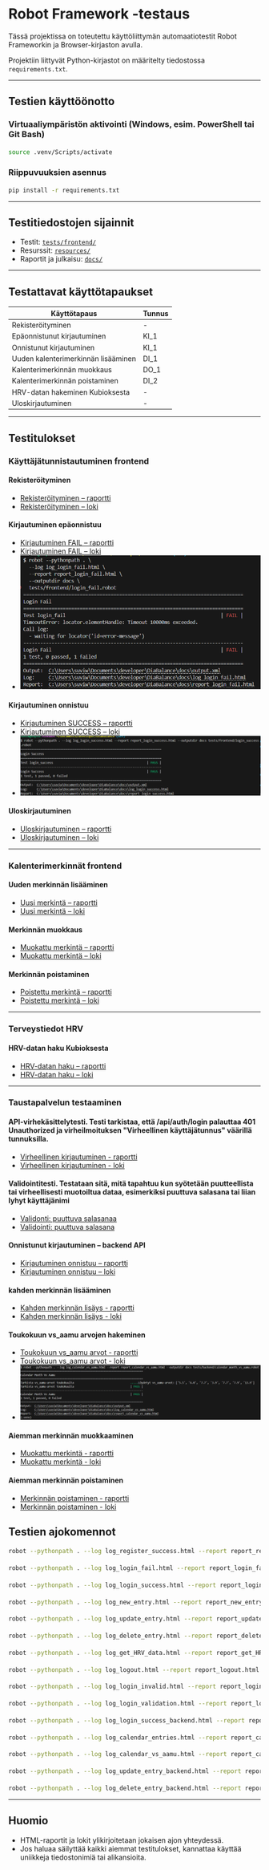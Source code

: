 
# Robot Framework -testaus

Tässä projektissa on toteutettu käyttöliittymän automaatiotestit Robot Frameworkin ja Browser-kirjaston avulla.

Projektiin liittyvät Python-kirjastot on määritelty tiedostossa `requirements.txt`.

---

## Testien käyttöönotto

### Virtuaaliympäristön aktivointi (Windows, esim. PowerShell tai Git Bash)
```bash
source .venv/Scripts/activate
```

### Riippuvuuksien asennus
```bash
pip install -r requirements.txt
```

---

## Testitiedostojen sijainnit

- Testit: [`tests/frontend/`](../tests/frontend/)
- Resurssit: [`resources/`](../resources/)
- Raportit ja julkaisu: [`docs/`](../docs/)

---

## Testattavat käyttötapaukset

| Käyttötapaus | Tunnus |
|--------------|--------|
| Rekisteröityminen | - |
| Epäonnistunut kirjautuminen | KI_1 |
| Onnistunut kirjautuminen | KI_1 |
| Uuden kalenterimerkinnän lisääminen | DI_1 |
| Kalenterimerkinnän muokkaus | DO_1 |
| Kalenterimerkinnän poistaminen | DI_2 |
| HRV-datan hakeminen Kubioksesta | - |
| Uloskirjautuminen | - |

---

## Testitulokset

### Käyttäjätunnistautuminen frontend

#### Rekisteröityminen
- [Rekisteröityminen – raportti](report_register_success.html)
- [Rekisteröityminen – loki](log_register_success.html)

#### Kirjautuminen epäonnistuu
- [Kirjautuminen FAIL – raportti](report_login_fail.html)
- [Kirjautuminen FAIL – loki](log_login_fail.html)
- ![Epäonnistunut kirjautuminen](screenshots/login_FAIL.png)

#### Kirjautuminen onnistuu
- [Kirjautuminen SUCCESS – raportti](report_login_success.html)
- [Kirjautuminen SUCCESS – loki](log_login_success.html)
- ![Onnistunut kirjautuminen](screenshots/login_SUCCESS.png)

#### Uloskirjautuminen
- [Uloskirjautuminen – raportti](report_logout.html)
- [Uloskirjautuminen – loki](log_logout.html)

---

### Kalenterimerkinnät frontend

#### Uuden merkinnän lisääminen
- [Uusi merkintä – raportti](report_new_entry.html)
- [Uusi merkintä – loki](log_new_entry.html)

#### Merkinnän muokkaus
- [Muokattu merkintä – raportti](report_update_entry.html)
- [Muokattu merkintä – loki](log_update_entry.html)

#### Merkinnän poistaminen
- [Poistettu merkintä – raportti](report_delete_entry.html)
- [Poistettu merkintä – loki](log_delete_entry.html)

---

### Terveystiedot HRV

#### HRV-datan haku Kubioksesta
- [HRV-datan haku – raportti](report_get_HRV_data.html)
- [HRV-datan haku – loki](log_get_HRV_data.html)

---

### Taustapalvelun testaaminen

#### API-virhekäsittelytesti. Testi tarkistaa, että /api/auth/login palauttaa 401 Unauthorized ja virheilmoituksen "Virheellinen käyttäjätunnus" väärillä tunnuksilla.
- [Virheellinen kirjautuminen - raportti](report_login_invalid.html)
- [Virheellinen kirjautuminen - loki](log_login_invalid.html)

#### Validointitesti. Testataan sitä, mitä tapahtuu kun syötetään puutteellista tai virheellisesti muotoiltua dataa, esimerkiksi puuttuva salasana tai liian lyhyt käyttäjänimi
- [Validonti: puuttuva salasanaa](report_login_validation.html)
- [Validointi: puuttuva salasana](log_login_validation.html)

#### Onnistunut kirjautuminen – backend API
- [Kirjautuminen onnistuu – raportti](report_login_success_backend.html)
- [Kirjautuminen onnistuu – loki](log_login_success_backend.html)

#### kahden merkinnän lisääminen
- [Kahden merkinnän lisäys - raportti](report_calendar_entries.html)
- [Kahden merkinnän lisäys - loki](log_calendar_entries.html)

#### Toukokuun vs_aamu arvojen hakeminen
- [Toukokuun vs_aamu arvot - raportti](report_calendar_vs_aamu.html)
- [Toukokuun vs_aamu arvot - loki](log_calendar_vs_aamu.html)
- ![Toukokuun aamu arvojen haku](screenshots/vs_aamu_monthValues.png)

#### Aiemman merkinnän muokkaaminen
- [Muokattu merkintä - raportti](report_update_entry_backend.html)
- [Muokattu merkintä - loki](log_update_entry_backend.html)

#### Aiemman merkinnän poistaminen
- [Merkinnän poistaminen - raportti](report_delete_entry_backend.html)
- [Merkinnän poistaminen - loki](log_delete_entry_backend.html)



## Testien ajokomennot

```bash
robot --pythonpath . --log log_register_success.html --report report_register_success.html --outputdir docs tests/frontend/register_success.robot

robot --pythonpath . --log log_login_fail.html --report report_login_fail.html --outputdir docs tests/frontend/login_fail.robot

robot --pythonpath . --log log_login_success.html --report report_login_success.html --outputdir docs tests/frontend/login_success.robot

robot --pythonpath . --log log_new_entry.html --report report_new_entry.html --outputdir docs tests/frontend/new_entry.robot

robot --pythonpath . --log log_update_entry.html --report report_update_entry.html --outputdir docs tests/frontend/update_entry.robot

robot --pythonpath . --log log_delete_entry.html --report report_delete_entry.html --outputdir docs tests/frontend/delete_entry.robot

robot --pythonpath . --log log_get_HRV_data.html --report report_get_HRV_data.html --outputdir docs tests/frontend/get_HRV_data.robot

robot --pythonpath . --log log_logout.html --report report_logout.html --outputdir docs tests/frontend/log_out.robot

robot --pythonpath . --log log_login_invalid.html --report report_login_invalid.html --outputdir docs tests/backend/login_invalid.robot

robot --pythonpath . --log log_login_validation.html --report report_login_validation.html --outputdir docs tests/backend/login_validation.robot

robot --pythonpath . --log log_login_success_backend.html --report report_login_success_backend.html --outputdir docs tests/backend/login_success.robot

robot --pythonpath . --log log_calendar_entries.html --report report_calendar_entries.html --outputdir docs tests/backend/calendar_entries.robot

robot --pythonpath . --log log_calendar_vs_aamu.html --report report_calendar_vs_aamu.html --outputdir docs tests/backend/calendar_month_vs_aamu.robot

robot --pythonpath . --log log_update_entry_backend.html --report report_update_entry_backend.html --outputdir docs tests/backend/update_entry.robot

robot --pythonpath . --log log_delete_entry_backend.html --report report_delete_entry_backend.html --outputdir docs tests/backend/delete_entry.robot

```

---



## Huomio

- HTML-raportit ja lokit ylikirjoitetaan jokaisen ajon yhteydessä.
- Jos haluaa säilyttää kaikki aiemmat testitulokset, kannattaa käyttää uniikkeja tiedostonimiä tai alikansioita.
